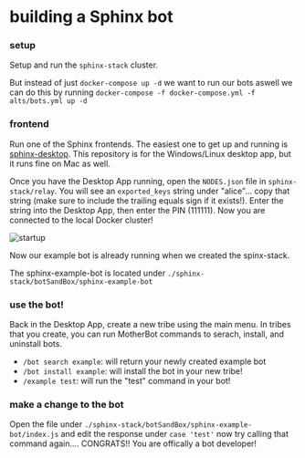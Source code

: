 # building a Sphinx bot

### setup

Setup and run the `sphinx-stack` cluster.

But instead of just `docker-compose up -d` we want to run our bots aswell
we can do this by running `docker-compose -f docker-compose.yml -f alts/bots.yml up -d`

### frontend

Run one of the Sphinx frontends. The easiest one to get up and running is [sphinx-desktop](https://github.com/stakwork/sphinx-win-linux-desktop). This repository is for the Windows/Linux desktop app, but it runs fine on Mac as well.

Once you have the Desktop App running, open the `NODES.json` file in `sphinx-stack/relay`. You will see an `exported_keys` string under "alice"... copy that string (make sure to include the trailing equals sign if it exists!). Enter the string into the Desktop App, then enter the PIN (111111). Now you are connected to the local Docker cluster!

![startup](https://github.com/stakwork/sphinx-stack/raw/master/docs/img/startup.png)

Now our example bot is already running when we created the spinx-stack.

The sphinx-example-bot is located under `./sphinx-stack/botSandBox/sphinx-example-bot`

### use the bot!

Back in the Desktop App, create a new tribe using the main menu. In tribes that you create, you can run MotherBot commands to serach, install, and uninstall bots.

- `/bot search example`: will return your newly created example bot
- `/bot install example`: will install the bot in your new tribe!
- `/example test`: will run the "test" command in your bot!

### make a change to the bot

Open the file under `./sphinx-stack/botSandBox/sphinx-example-bot/index.js` and edit the response under `case 'test'`
now try calling that command again.... CONGRATS!! You are offically a bot developer!
